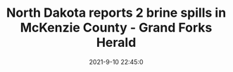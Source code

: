 ---
"title": "North Dakota reports 2 brine spills in McKenzie County - Grand Forks Herald"
"date": "2021-9-10 22:45:0"
"feed_name": "GOOGLENEWS"
"feed_website": "https://news.google.com/search?q=drilling%2Bincident&hl=en-US&gl=US&ceid=US:en"
"feed_rss": "https://news.google.com/rss/search?q=drilling%2Bincident&hl=en-US&gl=US&ceid=US:en"
"link": "https://www.grandforksherald.com/business/energy-and-mining/7190013-North-Dakota-reports-2-brine-spills-in-McKenzie-County"
"file": "_posts/1-1-2021-af6ac42ebfc5650fcd146c672dfa6136f643925c.md"
"accident": "1"
"drilling": "1"
---